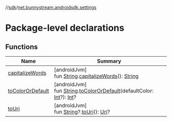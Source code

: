 //[sdk](../../index.md)/[net.bunnystream.androidsdk.settings](index.md)

# Package-level declarations

## Functions

| Name | Summary |
|---|---|
| [capitalizeWords](capitalize-words.md) | [androidJvm]<br>fun [String](https://kotlinlang.org/api/latest/jvm/stdlib/kotlin/-string/index.html).[capitalizeWords](capitalize-words.md)(): [String](https://kotlinlang.org/api/latest/jvm/stdlib/kotlin/-string/index.html) |
| [toColorOrDefault](to-color-or-default.md) | [androidJvm]<br>fun [String](https://kotlinlang.org/api/latest/jvm/stdlib/kotlin/-string/index.html).[toColorOrDefault](to-color-or-default.md)(defaultColor: [Int](https://kotlinlang.org/api/latest/jvm/stdlib/kotlin/-int/index.html)?): [Int](https://kotlinlang.org/api/latest/jvm/stdlib/kotlin/-int/index.html)? |
| [toUri](to-uri.md) | [androidJvm]<br>fun [String](https://kotlinlang.org/api/latest/jvm/stdlib/kotlin/-string/index.html)?.[toUri](to-uri.md)(): [Uri](https://developer.android.com/reference/kotlin/android/net/Uri.html)? |
